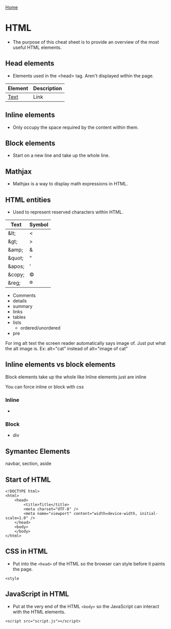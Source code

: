 [Home](./README.md)

# HTML
- The purpose of this cheat sheet is to provide an overview of the most useful HTML elements.

## Head elements
- Elements used in the &lt;head&gt; tag. Aren't displayed within the page.

| Element | Description |
| ------| ----|
| <a href="">Text</a> | Link |

## Inline elements
- Only occupy the space required by the content within them.
## Block elements
- Start on a new line and take up the whole line.
## Mathjax
- Mathjax is a way to display math expressions in HTML.
## HTML entities
- Used to represent reserved characters within HTML.

| Text    | Symbol |
|---------|--------|
| \&lt;   | <      |
| \&gt;   | >      |
| \&amp;  | &      |
| \&quot; | "      |
| \&apos; | '      |
| \&copy; | &copy; |
| \&reg;  | &reg;  |


- Comments
- details
- summary
- links
- tables
- lists
    - ordered/unordered
- pre

For img alt text the screen reader automatically says image of. Just put what the alt image is. Ex: alt="cat" instead of alt="image of cat"


## Inline elements vs block elements
Block elements take up the whole like
Inline elements just are inline

You can force inline or block with css

### Inline
- 
### Block
- div

## Symantec Elements
navbar, section, aside

## Start of HTML

```
<!DOCTYPE html>
<html>
    <head>
        <title>Title</title>
        <meta charset="UTF-8" />
        <meta name="viewport" content="width=device-width, initial-scale=1.0" />
    </head>
    <body>
    </body>
</html>
```

## CSS in HTML
- Put into the `<head>` of the HTML so the browser can style before it paints the page.

```
<style 
```

## JavaScript in HTML
- Put at the very end of the HTML `<body>` so the JavaScript can interact with the HTML elements. 

```
<script src="script.js"></script>
```
